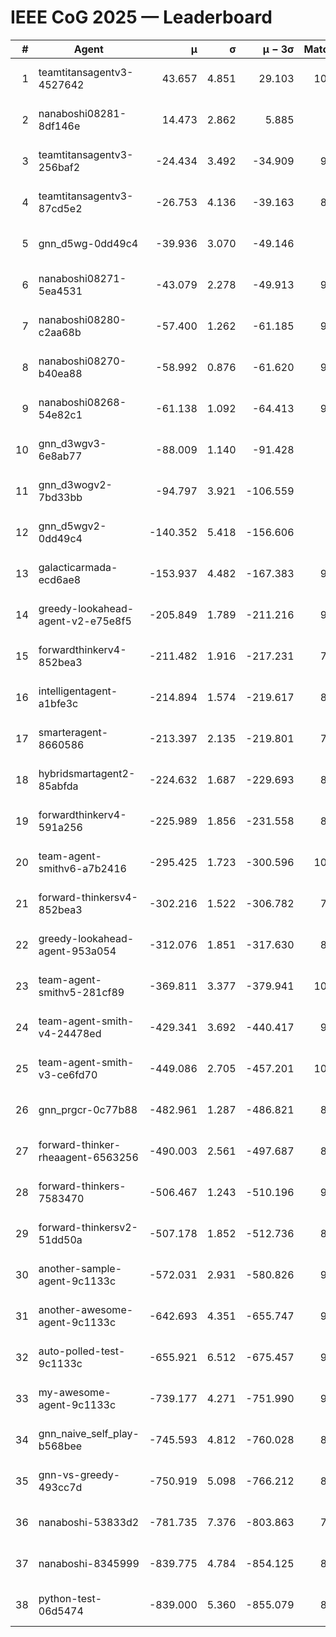 # IEEE CoG 2025 — Leaderboard

| # | Agent | μ | σ | μ − 3σ | Matches | Updated |
|---:|---|---:|---:|---:|---:|---|
| 1 | teamtitansagentv3-4527642 | 43.657 | 4.851 | 29.103 | 10056 | 2025-08-31 06:23 |
| 2 | nanaboshi08281-8df146e | 14.473 | 2.862 | 5.885 | 376 | 2025-08-31 06:23 |
| 3 | teamtitansagentv3-256baf2 | -24.434 | 3.492 | -34.909 | 9874 | 2025-08-31 06:23 |
| 4 | teamtitansagentv3-87cd5e2 | -26.753 | 4.136 | -39.163 | 8958 | 2025-08-31 06:23 |
| 5 | gnn_d5wg-0dd49c4 | -39.936 | 3.070 | -49.146 | 200 | 2025-08-31 06:23 |
| 6 | nanaboshi08271-5ea4531 | -43.079 | 2.278 | -49.913 | 9938 | 2025-08-31 06:23 |
| 7 | nanaboshi08280-c2aa68b | -57.400 | 1.262 | -61.185 | 9258 | 2025-08-31 06:23 |
| 8 | nanaboshi08270-b40ea88 | -58.992 | 0.876 | -61.620 | 9740 | 2025-08-31 06:23 |
| 9 | nanaboshi08268-54e82c1 | -61.138 | 1.092 | -64.413 | 9400 | 2025-08-31 06:23 |
| 10 | gnn_d3wgv3-6e8ab77 | -88.009 | 1.140 | -91.428 | 258 | 2025-08-31 06:23 |
| 11 | gnn_d3wogv2-7bd33bb | -94.797 | 3.921 | -106.559 | 414 | 2025-08-31 06:23 |
| 12 | gnn_d5wgv2-0dd49c4 | -140.352 | 5.418 | -156.606 | 306 | 2025-08-31 06:23 |
| 13 | galacticarmada-ecd6ae8 | -153.937 | 4.482 | -167.383 | 9160 | 2025-08-31 06:23 |
| 14 | greedy-lookahead-agent-v2-e75e8f5 | -205.849 | 1.789 | -211.216 | 9910 | 2025-08-31 06:23 |
| 15 | forwardthinkerv4-852bea3 | -211.482 | 1.916 | -217.231 | 7861 | 2025-08-31 06:23 |
| 16 | intelligentagent-a1bfe3c | -214.894 | 1.574 | -219.617 | 8141 | 2025-08-31 06:23 |
| 17 | smarteragent-8660586 | -213.397 | 2.135 | -219.801 | 7941 | 2025-08-31 06:23 |
| 18 | hybridsmartagent2-85abfda | -224.632 | 1.687 | -229.693 | 8433 | 2025-08-31 06:23 |
| 19 | forwardthinkerv4-591a256 | -225.989 | 1.856 | -231.558 | 8164 | 2025-08-31 06:23 |
| 20 | team-agent-smithv6-a7b2416 | -295.425 | 1.723 | -300.596 | 10100 | 2025-08-31 06:23 |
| 21 | forward-thinkersv4-852bea3 | -302.216 | 1.522 | -306.782 | 7780 | 2025-08-31 06:23 |
| 22 | greedy-lookahead-agent-953a054 | -312.076 | 1.851 | -317.630 | 8878 | 2025-08-31 06:23 |
| 23 | team-agent-smithv5-281cf89 | -369.811 | 3.377 | -379.941 | 10380 | 2025-08-31 06:23 |
| 24 | team-agent-smith-v4-24478ed | -429.341 | 3.692 | -440.417 | 9018 | 2025-08-31 06:23 |
| 25 | team-agent-smith-v3-ce6fd70 | -449.086 | 2.705 | -457.201 | 10798 | 2025-08-31 06:23 |
| 26 | gnn_prgcr-0c77b88 | -482.961 | 1.287 | -486.821 | 8870 | 2025-08-31 06:23 |
| 27 | forward-thinker-rheaagent-6563256 | -490.003 | 2.561 | -497.687 | 8404 | 2025-08-31 06:23 |
| 28 | forward-thinkers-7583470 | -506.467 | 1.243 | -510.196 | 9240 | 2025-08-31 06:23 |
| 29 | forward-thinkersv2-51dd50a | -507.178 | 1.852 | -512.736 | 8796 | 2025-08-31 06:23 |
| 30 | another-sample-agent-9c1133c | -572.031 | 2.931 | -580.826 | 9540 | 2025-08-31 06:23 |
| 31 | another-awesome-agent-9c1133c | -642.693 | 4.351 | -655.747 | 9060 | 2025-08-31 06:23 |
| 32 | auto-polled-test-9c1133c | -655.921 | 6.512 | -675.457 | 9620 | 2025-08-31 06:23 |
| 33 | my-awesome-agent-9c1133c | -739.177 | 4.271 | -751.990 | 9560 | 2025-08-31 06:23 |
| 34 | gnn_naive_self_play-b568bee | -745.593 | 4.812 | -760.028 | 8240 | 2025-08-31 06:23 |
| 35 | gnn-vs-greedy-493cc7d | -750.919 | 5.098 | -766.212 | 8500 | 2025-08-31 06:23 |
| 36 | nanaboshi-53833d2 | -781.735 | 7.376 | -803.863 | 7520 | 2025-08-31 06:23 |
| 37 | nanaboshi-8345999 | -839.775 | 4.784 | -854.125 | 8130 | 2025-08-31 06:23 |
| 38 | python-test-06d5474 | -839.000 | 5.360 | -855.079 | 8240 | 2025-08-31 06:23 |
